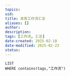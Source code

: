 ```yaml
---
topics: 
uid: 
title: 本库工作流汇总
aliases: []
author: 
description: 
tags: [工作流, 汇总]
date-created: 2025-02-18
date-modified: 2025-02-23
status: 
---
```


```dataview
LIST
WHERE contains(tags,"工作流")
```

